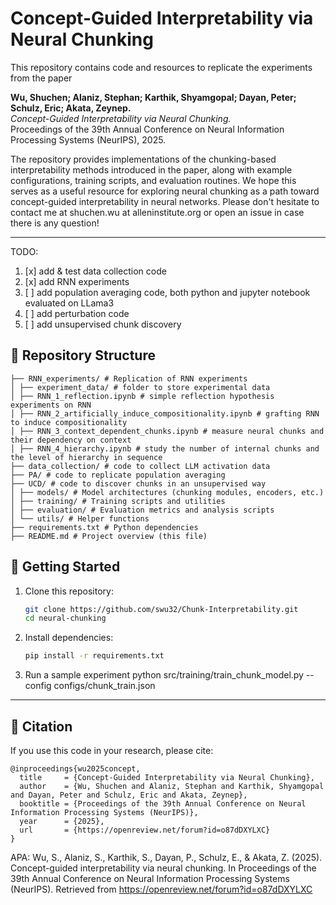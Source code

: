 # Concept-Guided Interpretability via Neural Chunking
This repository contains code and resources to replicate the experiments from the paper


**Wu, Shuchen; Alaniz, Stephan; Karthik, Shyamgopal; Dayan, Peter; Schulz, Eric; Akata, Zeynep.**  
*Concept-Guided Interpretability via Neural Chunking.*  
Proceedings of the 39th Annual Conference on Neural Information Processing Systems (NeurIPS), 2025.  

The repository provides implementations of the chunking-based interpretability methods introduced in the paper, along with example configurations, training scripts, and evaluation routines. We hope this serves as a useful resource for exploring neural chunking as a path toward concept-guided interpretability in neural networks.
Please don't hesitate to contact me at shuchen.wu at alleninstitute.org or open an issue in case there is any question!

---
TODO: 
1. [x] add & test data collection code
2. [x] add RNN experiments
3. [ ] add population averaging code, both python and jupyter notebook evaluated on LLama3
4. [ ] add perturbation code
5. [ ] add unsupervised chunk discovery

## 📂 Repository Structure  
```
├── RNN_experiments/ # Replication of RNN experiments
│ ├── experiment_data/ # folder to store experimental data
│ ├── RNN_1_reflection.ipynb # simple reflection hypothesis experiments on RNN
│ ├── RNN_2_artificially_induce_compositionality.ipynb # grafting RNN to induce compositionality
│ ├── RNN_3_context_dependent_chunks.ipynb # measure neural chunks and their dependency on context
│ ├── RNN_4_hierarchy.ipynb # study the number of internal chunks and the level of hierarchy in sequence 
├── data_collection/ # code to collect LLM activation data 
├── PA/ # code to replicate population averaging
├── UCD/ # code to discover chunks in an unsupervised way
│ ├── models/ # Model architectures (chunking modules, encoders, etc.)
│ ├── training/ # Training scripts and utilities
│ ├── evaluation/ # Evaluation metrics and analysis scripts
│ └── utils/ # Helper functions
├── requirements.txt # Python dependencies
├── README.md # Project overview (this file)
```
## 🚀 Getting Started  

1. Clone this repository:  
   ```bash
   git clone https://github.com/swu32/Chunk-Interpretability.git
   cd neural-chunking

2. Install dependencies:
   ```bash
   pip install -r requirements.txt

4. Run a sample experiment
   python src/training/train_chunk_model.py --config configs/chunk_train.json


---

## 📖 Citation
If you use this code in your research, please cite:
```
@inproceedings{wu2025concept,
  title     = {Concept-Guided Interpretability via Neural Chunking},
  author    = {Wu, Shuchen and Alaniz, Stephan and Karthik, Shyamgopal and Dayan, Peter and Schulz, Eric and Akata, Zeynep},
  booktitle = {Proceedings of the 39th Annual Conference on Neural Information Processing Systems (NeurIPS)},
  year      = {2025},
  url       = {https://openreview.net/forum?id=o87dDXYLXC}
}
```

APA:
Wu, S., Alaniz, S., Karthik, S., Dayan, P., Schulz, E., & Akata, Z. (2025).
Concept-guided interpretability via neural chunking.
In Proceedings of the 39th Annual Conference on Neural Information Processing Systems (NeurIPS).
Retrieved from https://openreview.net/forum?id=o87dDXYLXC
